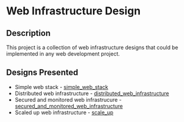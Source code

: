# Web Infrastructure Design

## Description

This project is a collection of web infrastructure designs that could be implemented in any web development project.

## Designs Presented

+ Simple web stack - [simple_web_stack](0-simple_web_stack.md)
+ Distributed web infrastructure - [distributed_web_infrastructure](1-distributed_web_infrastructure.md)
+ Secured and monitored web infrastrucure - [secured_and_monitored_web_infrastructure](2-secured_and_monitored_web_infrastructure.md)
+ Scaled up web infrastructure - [scale_up](3-scale_up.md)
